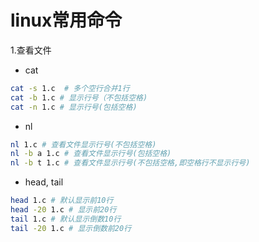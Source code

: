 # linux常用命令
1.查看文件
- cat 
```bash
cat -s 1.c  # 多个空行合并1行
cat -b 1.c # 显示行号（不包括空格)
cat -n 1.c # 显示行号(包括空格)
```
- nl 
```bash
nl 1.c # 查看文件显示行号(不包括空格)
nl -b a 1.c # 查看文件显示行号(包括空格)
nl -b t 1.c # 查看文件显示行号(不包括空格,即空格行不显示行号)
```
- head, tail
```bash 
head 1.c # 默认显示前10行
head -20 1.c # 显示前20行
tail 1.c # 默认显示倒数10行
tail -20 1.c # 显示倒数前20行
```